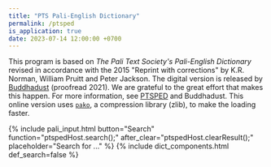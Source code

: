 ```yaml
---
title: "PTS Pali-English Dictionary"
permalink: /ptsped
is_application: true
date: 2023-07-14 12:00:00 +0700
---
```


This program is based on *The Pali Text Society's Pali-English Dictionary* revised in accordance with the 2015 "Reprint with corrections" by K.R. Norman, William Pruitt and Peter Jackson. The digital version is released by [Buddhadust](http://buddhadust.net/) (proofread 2021). We are grateful to the great effort that makes this happen. For more information, see [PTSPED](https://vpnry.github.io/ptsped/) and Buddhadust. This online version uses [`pako`](https://github.com/nodeca/pako), a compression library (zlib), to make the loading faster.

{% include pali_input.html button="Search" function="ptspedHost.search();" after_clear="ptspedHost.clearResult();" placeholder="Search for ..." %}
{% include dict_components.html def_search=false %}
<script src="/assets/js/ptspedhost.js"></script>
<script src="/assets/js/ptsped.js"></script>
<script src="/assets/js/pako_inflate.min.js"></script>
<script>
ptsped.url = "/assets/ptsped";
ptspedHost.dict = ptsped;
ptspedHost.paliInput = paliInput;
</script>



